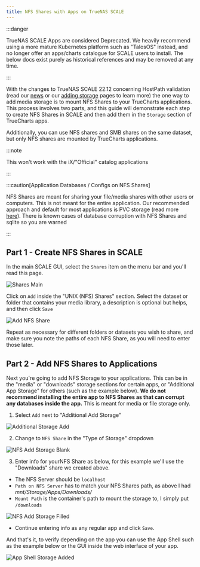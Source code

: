 ```yaml
---
title: NFS Shares with Apps on TrueNAS SCALE
---
```


:::danger

TrueNAS SCALE Apps are considered Deprecated. We heavily recommend using a more mature Kubernetes platform such as "TalosOS" instead, and no longer offer an apps/charts catalogue for SCALE users to install. The below docs exist purely as historical references and may be removed at any time.

:::

With the changes to TrueNAS SCALE 22.12 concerning HostPath validation (read our [news](/news/hostpath-validation) or our [adding storage](/deprecated/scale/guides/add-storage) pages to learn more) the one way to add media storage is to mount NFS Shares to your TrueCharts applications. This process involves two parts, and this guide will demonstrate each step to create NFS Shares in SCALE and then add them in the `Storage` section of TrueCharts apps.

Additionally, you can use NFS shares and SMB shares on the same dataset, but only NFS shares are mounted by TrueCharts applications.

:::note

This won't work with the iX/"Official" catalog applications

:::

:::caution[Application Databases / Configs on NFS Shares]

NFS Shares are meant for sharing your file/media shares with other users or computers. This is not meant for the entire application. Our recommended approach and default for most applications is PVC storage (read more [here](/general/faq#why-pvc-is-recommended-over-hostpath)). There is known cases of database corruption with NFS Shares and sqlite so you are warned

:::

## Part 1 - Create NFS Shares in SCALE

In the main SCALE GUI, select the `Shares` item on the menu bar and you'll read this page.

![Shares Main](./img/Sharesmain.png)

Click on `Add` inside the "UNIX (NFS) Shares" section. Select the dataset or folder that contains your media library, a description is optional but helps, and then click `Save`

![Add NFS Share](./img/AddNFSShare.png)

Repeat as necessary for different folders or datasets you wish to share, and make sure you note the paths of each NFS Share, as you will need to enter those later.

## Part 2 - Add NFS Shares to Applications

Next you're going to add NFS Storage to your applications. This can be in the "media" or "downloads" storage sections for certain apps, or "Additional App Storage" for others (such as the example below). **We do not recommend installing the entire app to NFS Shares as that can corrupt any databases inside the app.** This is meant for media or file storage only.

1. Select `Add` next to "Additional Add Storage"

![Additional Storage Add](./img/BlankAddAppStorage.png)

2. Change to `NFS Share` in the "Type of Storage" dropdown

![NFS Add Storage Blank](./img/NFSAddAppStorageBlank.png)

3. Enter info for yourNFS Share as below, for this example we'll use the "Downloads" share we created above.

- The NFS Server should be `localhost`
- `Path on NFS Server` has to match your NFS Shares path, as above I had _mnt/Storage/Apps/Downloads/_
- `Mount Path` is the container's path to mount the storage to, I simply put `/downloads`

![NFS Add Storage Filled](./img/NFSAddAppStorageFilled.png)

- Continue entering info as any regular app and click `Save`.

And that's it, to verify depending on the app you can use the App Shell such as the example below or the GUI inside the web interface of your app.

![App Shell Storage Added](./img/AppShellStorageAdded.png)
